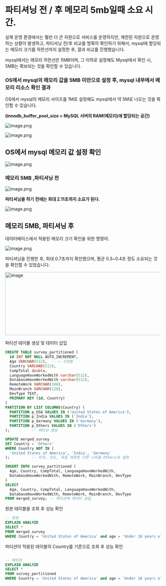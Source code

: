 # 파티셔닝 전 / 후 메모리 5mb일때 소요 시간.

실제 운영 환경에서는 훨씬 더 큰 자원으로 서비스를 운영하지만, 제한된 자원으로 운영하는 상황이 발생하고, 파티셔닝 전/후 비교를 명확히 확인하기 위해서, mysql에 할당되는 메모리 크기를 하한선까지 설정한 후, 결과 비교를 진행했습니다.

mysql에서는 메모리 하한선은 5MB이며, 그 이하로 설정해도 Mysql에서 확인 시, 5MB는 확보되는 것을 확인할 수 있습니다. 

### OS에서 mysql의 메모리 값을 5MB 미만으로 설정 후, mysql 내부에서 메모리 리소스 확인 결과

OS에서 mysql의 메모리 사이즈를 1M로 설정해도 mysql에서 약 5M로 나오는 것을 확인할 수 있습니다. 

**(innodb_buffer_pool_size =  MySQL 서버의 RAM(메모리)에 할당되는 공간)**

![image.png](image.png)

![image.png](image%201.png)

## OS에서 mysql 메모리 값 설정 확인

![image.png](image%202.png)

### 메모리 5MB ,파티셔닝 전

![image.png](image%203.png)

**파티셔닝을 하기 전에는 최대 2.11초까지 소요가 된다.**

![image.png](image%204.png)

## 메모리 5MB, 파티셔닝 후

데이터베이스에서 적용된 메모리 크기 확인을 위한 명령어.

![image.png](image%203.png)

파티셔닝을 진행한 후, 최대 0.7초까지 확인했으며, 평균 0.3~0.4초 정도 소요되는 것을 확인할 수 있었습니다.

<img width="875" height="205" alt="image" src="https://github.com/user-attachments/assets/e4f2d9ad-8529-48ec-b904-2565c90d8435" />


파티션 테이블 생성 및 데이터 삽입

```sql
CREATE TABLE survey_partitioned (
  id INT NOT NULL AUTO_INCREMENT,
  Age VARCHAR(512),  -- ← 수정됨
  Country VARCHAR(512),
  CompTotal double,
  LanguageHaveWorkedWith varchar(512),
  DatabaseHaveWorkedWith varchar(512),
  RemoteWork VARCHAR(100),
  MainBranch VARCHAR(128),
  DevType TEXT,
  PRIMARY KEY (id, Country)
)
PARTITION BY LIST COLUMNS(Country) (
  PARTITION p_USA VALUES IN ('United States of America'),
  PARTITION p_India VALUES IN ('India'),
  PARTITION p_Germany VALUES IN ('Germany'),
  PARTITION p_Others VALUES IN ('Others')
);			-- 파티션 생성

UPDATE merged_survey
SET Country = 'Others'
WHERE Country NOT IN (
  'United States of America', 'India', 'Germany'
);			-- 미국, 인도, 독일 제외한 다른 나라들 Others로 설정

INSERT INTO survey_partitioned (
  Age, Country, CompTotal, LanguageHaveWorkedWith,
  DatabaseHaveWorkedWith, RemoteWork, MainBranch, DevType
)
SELECT
  Age, Country, CompTotal, LanguageHaveWorkedWith,
  DatabaseHaveWorkedWith, RemoteWork, MainBranch, DevType
FROM merged_survey;	-- 파티션에 데이터 삽입
```

원본 테이블을 조회 후 성능 확인

```sql
-- 원본
EXPLAIN ANALYZE
SELECT *
FROM merged_survey
WHERE Country = 'United States of America' and age = 'Under 18 years old';
```

파티션이 적용된 테이블의 Country를 기준으로 조회 후 성능 확인 

```sql

-- 파티션
EXPLAIN ANALYZE
SELECT *
FROM survey_partitioned
WHERE Country = 'United States of America' and age = 'Under 18 years old';

```
